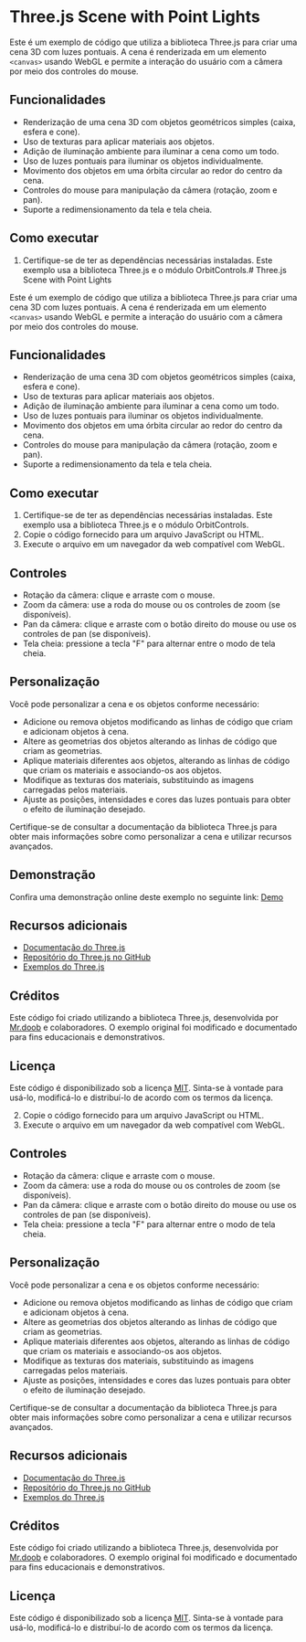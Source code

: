# Three.js Scene with Point Lights

Este é um exemplo de código que utiliza a biblioteca Three.js para criar uma cena 3D com luzes pontuais. A cena é renderizada em um elemento `<canvas>` usando WebGL e permite a interação do usuário com a câmera por meio dos controles do mouse.

## Funcionalidades

- Renderização de uma cena 3D com objetos geométricos simples (caixa, esfera e cone).
- Uso de texturas para aplicar materiais aos objetos.
- Adição de iluminação ambiente para iluminar a cena como um todo.
- Uso de luzes pontuais para iluminar os objetos individualmente.
- Movimento dos objetos em uma órbita circular ao redor do centro da cena.
- Controles do mouse para manipulação da câmera (rotação, zoom e pan).
- Suporte a redimensionamento da tela e tela cheia.

## Como executar

1. Certifique-se de ter as dependências necessárias instaladas. Este exemplo usa a biblioteca Three.js e o módulo OrbitControls.# Three.js Scene with Point Lights

Este é um exemplo de código que utiliza a biblioteca Three.js para criar uma cena 3D com luzes pontuais. A cena é renderizada em um elemento `<canvas>` usando WebGL e permite a interação do usuário com a câmera por meio dos controles do mouse.

## Funcionalidades

- Renderização de uma cena 3D com objetos geométricos simples (caixa, esfera e cone).
- Uso de texturas para aplicar materiais aos objetos.
- Adição de iluminação ambiente para iluminar a cena como um todo.
- Uso de luzes pontuais para iluminar os objetos individualmente.
- Movimento dos objetos em uma órbita circular ao redor do centro da cena.
- Controles do mouse para manipulação da câmera (rotação, zoom e pan).
- Suporte a redimensionamento da tela e tela cheia.

## Como executar

1. Certifique-se de ter as dependências necessárias instaladas. Este exemplo usa a biblioteca Three.js e o módulo OrbitControls.
2. Copie o código fornecido para um arquivo JavaScript ou HTML.
3. Execute o arquivo em um navegador da web compatível com WebGL.

## Controles

- Rotação da câmera: clique e arraste com o mouse.
- Zoom da câmera: use a roda do mouse ou os controles de zoom (se disponíveis).
- Pan da câmera: clique e arraste com o botão direito do mouse ou use os controles de pan (se disponíveis).
- Tela cheia: pressione a tecla "F" para alternar entre o modo de tela cheia.

## Personalização

Você pode personalizar a cena e os objetos conforme necessário:

- Adicione ou remova objetos modificando as linhas de código que criam e adicionam objetos à cena.
- Altere as geometrias dos objetos alterando as linhas de código que criam as geometrias.
- Aplique materiais diferentes aos objetos, alterando as linhas de código que criam os materiais e associando-os aos objetos.
- Modifique as texturas dos materiais, substituindo as imagens carregadas pelos materiais.
- Ajuste as posições, intensidades e cores das luzes pontuais para obter o efeito de iluminação desejado.

Certifique-se de consultar a documentação da biblioteca Three.js para obter mais informações sobre como personalizar a cena e utilizar recursos avançados.

## Demonstração

Confira uma demonstração online deste exemplo no seguinte link: [Demo](https://sistema-solar-8d8zthx4a-yurigdrago.vercel.app)

## Recursos adicionais

- [Documentação do Three.js](https://threejs.org/docs/index.html)
- [Repositório do Three.js no GitHub](https://github.com/mrdoob/three.js)
- [Exemplos do Three.js](https://threejs.org/examples/)

## Créditos

Este código foi criado utilizando a biblioteca Three.js, desenvolvida por [Mr.doob](https://github.com/mrdoob) e colaboradores. O exemplo original foi modificado e documentado para fins educacionais e demonstrativos.

## Licença

Este código é disponibilizado sob a licença [MIT](https://opensource.org/licenses/MIT). Sinta-se à vontade para usá-lo, modificá-lo e distribuí-lo de acordo com os termos da licença.

2. Copie o código fornecido para um arquivo JavaScript ou HTML.
3. Execute o arquivo em um navegador da web compatível com WebGL.

## Controles

- Rotação da câmera: clique e arraste com o mouse.
- Zoom da câmera: use a roda do mouse ou os controles de zoom (se disponíveis).
- Pan da câmera: clique e arraste com o botão direito do mouse ou use os controles de pan (se disponíveis).
- Tela cheia: pressione a tecla "F" para alternar entre o modo de tela cheia.

## Personalização

Você pode personalizar a cena e os objetos conforme necessário:

- Adicione ou remova objetos modificando as linhas de código que criam e adicionam objetos à cena.
- Altere as geometrias dos objetos alterando as linhas de código que criam as geometrias.
- Aplique materiais diferentes aos objetos, alterando as linhas de código que criam os materiais e associando-os aos objetos.
- Modifique as texturas dos materiais, substituindo as imagens carregadas pelos materiais.
- Ajuste as posições, intensidades e cores das luzes pontuais para obter o efeito de iluminação desejado.

Certifique-se de consultar a documentação da biblioteca Three.js para obter mais informações sobre como personalizar a cena e utilizar recursos avançados.

## Recursos adicionais

- [Documentação do Three.js](https://threejs.org/docs/index.html)
- [Repositório do Three.js no GitHub](https://github.com/mrdoob/three.js)
- [Exemplos do Three.js](https://threejs.org/examples/)

## Créditos

Este código foi criado utilizando a biblioteca Three.js, desenvolvida por [Mr.doob](https://github.com/mrdoob) e colaboradores. O exemplo original foi modificado e documentado para fins educacionais e demonstrativos.

## Licença

Este código é disponibilizado sob a licença [MIT](https://opensource.org/licenses/MIT). Sinta-se à vontade para usá-lo, modificá-lo e distribuí-lo de acordo com os termos da licença.
